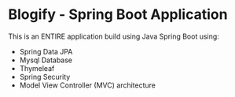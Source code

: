 # Blogify - Spring Boot Application

This is an ENTIRE application build using Java Spring Boot using:
- Spring Data JPA
- Mysql Database
- Thymeleaf
- Spring Security
- Model View Controller (MVC) architecture